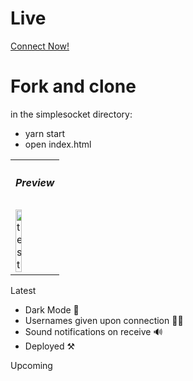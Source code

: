 # Live
 <a href="https://simplesocket-us.herokuapp.com/">Connect Now!</a> 

# Fork and clone
in the simplesocket directory:
<ul>
  <li>yarn start</li>
  <li>open index.html</li>
 </ul>
 
  <table >
    <tbody>
      <tr>
          <th align="left" height="8"><h5>Preview</h5></th>
      </tr>
      <tr>
        <td align="left">
          <img src="https://user-images.githubusercontent.com/59180399/90548172-91f0b900-e15a-11ea-8cb0-263480463399.png" title="test" alt="test" width="40%" height="25%">
        </td>
      </tr>
    </tbody>
  </table>

  Latest
  <ul>
    <li>Dark Mode 🌚</li>
    <li>Usernames given upon connection 🙋‍♀️</li>
    <li>Sound notifications on receive 🔊</li>
  <li>Deployed ⚒</li>
  </ul>
  Upcoming

